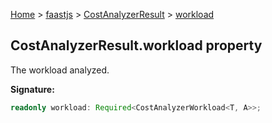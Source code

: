 [Home](./index) &gt; [faastjs](./faastjs.md) &gt; [CostAnalyzerResult](./faastjs.costanalyzerresult.md) &gt; [workload](./faastjs.costanalyzerresult.workload.md)

## CostAnalyzerResult.workload property

The workload analyzed.

<b>Signature:</b>

```typescript
readonly workload: Required<CostAnalyzerWorkload<T, A>>;
```
